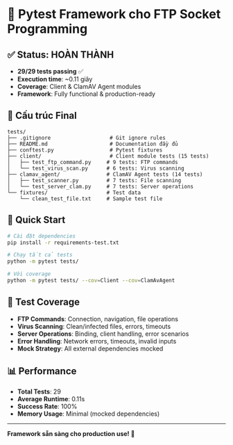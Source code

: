 # 🧪 Pytest Framework cho FTP Socket Programming

## ✅ Status: HOÀN THÀNH
- **29/29 tests passing** ✅
- **Execution time**: ~0.11 giây
- **Coverage**: Client & ClamAV Agent modules
- **Framework**: Fully functional & production-ready

## 📁 Cấu trúc Final
```
tests/
├── .gitignore                   # Git ignore rules
├── README.md                    # Documentation đầy đủ
├── conftest.py                  # Pytest fixtures
├── client/                      # Client module tests (15 tests)
│   ├── test_ftp_command.py     # 9 tests: FTP commands
│   └── test_virus_scan.py      # 6 tests: Virus scanning
├── clamav_agent/               # ClamAV Agent tests (14 tests)
│   ├── test_scanner.py         # 7 tests: File scanning
│   └── test_server_clam.py     # 7 tests: Server operations
└── fixtures/                   # Test data
    └── clean_test_file.txt     # Sample test file
```

## 🚀 Quick Start
```bash
# Cài đặt dependencies
pip install -r requirements-test.txt

# Chạy tất cả tests
python -m pytest tests/

# Với coverage
python -m pytest tests/ --cov=Client --cov=ClamAvAgent
```

## 🎯 Test Coverage
- **FTP Commands**: Connection, navigation, file operations
- **Virus Scanning**: Clean/infected files, errors, timeouts  
- **Server Operations**: Binding, client handling, error scenarios
- **Error Handling**: Network errors, timeouts, invalid inputs
- **Mock Strategy**: All external dependencies mocked

## 📊 Performance
- **Total Tests**: 29
- **Average Runtime**: 0.11s
- **Success Rate**: 100%
- **Memory Usage**: Minimal (mocked dependencies)

---
**Framework sẵn sàng cho production use! 🎉**
